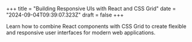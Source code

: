+++
title = "Building Responsive UIs with React and CSS Grid"
date = "2024-09-04T09:39:07.323Z"
draft = false
+++

Learn how to combine React components with CSS Grid to create flexible and responsive user interfaces for modern web applications.
        